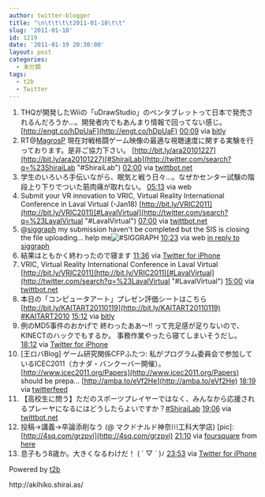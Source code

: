 ```yaml
---
author: twitter-blogger
title: "\n\t\t\t\t2011-01-18\t\t"
slug: '2011-01-18'
id: 1219
date: '2011-01-19 20:30:00'
layout: post
categories:
  - 未分類
tags:
  - t2b
  - Twitter
---
```


<div xmlns:georss="http://www.georss.org/georss">

1.  <span><span>THQが開発したWiiの「uDrawStudio」のペンタブレットって日本で発売されるんだろうか…。開発者内でもあんまり情報で回ってない感じ。 [http://engt.co/hDpUaF](http://engt.co/hDpUaF)</span> <span>[<span>00:09</span>](http://twitter.com/o_ob/status/27321690010685440) <span>via [bitly](http://bit.ly)</span></span></span>
2.  <span><span>RT@[MagrosP](http://twitter.com/MagrosP "MagrosP") 現在対戦格闘ゲーム映像の最適な視聴速度に関する実験を行っております。是非ご協力下さい。 [http://bit.ly/ara20101227](http://bit.ly/ara20101227)[#ShiraiLab](http://twitter.com/search?q=%23ShiraiLab "#ShiraiLab")</span> <span>[<span>02:00</span>](http://twitter.com/o_ob/status/27349524649353216) <span>via [twittbot.net](http://twittbot.net/)</span></span></span>
3.  <span><span>学生のいろいろ手伝いながら、眠気と戦う日々…。なぜかセンター試験の階段上り下りでついた筋肉痛が取れない。</span> <span>[<span>05:13</span>](http://twitter.com/o_ob/status/27398291083755521) <span>via web</span></span></span>
4.  <span><span>Submit your VR innovation to VRIC, Virtual Reality International Conference in Laval Virtual (-Jan18) [http://bit.ly/VRIC2011](http://bit.ly/VRIC2011)[#LavalVirtual](http://twitter.com/search?q=%23LavalVirtual "#LavalVirtual")</span> <span>[<span>07:00</span>](http://twitter.com/o_ob/status/27425009538433025) <span>via [twittbot.net](http://twittbot.net/)</span></span></span>
5.  <span><span>@[siggraph](http://twitter.com/siggraph "siggraph") my submission haven't be completed but the SIS is closing the file uploading... help me![#SIGGRAPH](http://twitter.com/search?q=%23SIGGRAPH "#SIGGRAPH")</span> <span>[<span>10:23</span>](http://twitter.com/o_ob/status/27476220627132416) <span>via web</span> [in reply to siggraph](http://twitter.com/siggraph/status/27445914608082944)</span></span>
6.  <span><span>結果はともかく終わったので寝ます</span> <span>[<span>11:36</span>](http://twitter.com/o_ob/status/27494630886998016) <span>via [Twitter for iPhone](http://twitter.com/)</span></span></span>
7.  <span><span>VRIC, Virtual Reality International Conference in Laval Virtual [http://bit.ly/VRIC2011](http://bit.ly/VRIC2011)[#LavalVirtual](http://twitter.com/search?q=%23LavalVirtual "#LavalVirtual")</span> <span>[<span>15:00</span>](http://twitter.com/o_ob/status/27545804960956417) <span>via [twittbot.net](http://twittbot.net/)</span></span></span>
8.  <span><span>本日の「コンピュータアート」プレゼン評価シートはこちら [http://bit.ly/KAITART20110119](http://bit.ly/KAITART20110119) [#KAITART2010](http://twitter.com/search?q=%23KAITART2010 "#KAITART2010")</span> <span>[<span>15:12</span>](http://twitter.com/o_ob/status/27548969030651904) <span>via [bitly](http://bit.ly)</span></span></span>
9.  <span><span>例のMD5事件のおかげで 終わったああ～!! って充足感が足りないので、KINECTのハックでもするか。 事務作業やったら寝てしまいそうだし。</span> <span>[<span>18:12</span>](http://twitter.com/o_ob/status/27594288225325056) <span>via [Twitter for iPhone](http://twitter.com/)</span></span></span>
10.  <span><span>[王ロバBlog] ゲーム研究関係CFPふたつ: 私がプログラム委員会で参加しているICEC2011（カナダ・バンクーバー開催）。[http://www.icec2011.org/Papers](http://www.icec2011.org/Papers) should be prepa... [http://amba.to/eVf2He](http://amba.to/eVf2He)</span> <span>[<span>18:19</span>](http://twitter.com/o_ob/status/27596084217913344) <span>via [twitterfeed](http://twitterfeed.com)</span></span></span>
11.  <span><span>【高校生に問う】ただのスポーツプレイヤーではなく、みんなから応援されるプレーヤになるにはどうしたらよいですか？[#ShiraiLab](http://twitter.com/search?q=%23ShiraiLab "#ShiraiLab")</span> <span>[<span>19:06</span>](http://twitter.com/o_ob/status/27607766289874944) <span>via [twittbot.net](http://twittbot.net/)</span></span></span>
12.  <span><span>投稿→講義→卒論添削なう (@ マクドナルド神奈川工科大学店) [pic]: [http://4sq.com/grzpvi](http://4sq.com/grzpvi)</span> <span>[<span>21:10</span>](http://twitter.com/o_ob/status/27638949287567360) <span>via [foursquare](http://foursquare.com)</span> from [here<span></span>](http://maps.google.com/maps?q=35.485776,139.34138)</span></span>
13.  <span><span>息子もう8歳か。大きくなるわけだ！ ( ´ ▽ ` )ﾉ</span> <span>[<span>23:53</span>](http://twitter.com/o_ob/status/27680125805928449) <span>via [Twitter for iPhone](http://twitter.com/)</span></span></span>

</div>

Powered by [t2b](http://t2b.utilz.jp/)

<div>http://akihiko.shirai.as/</div>